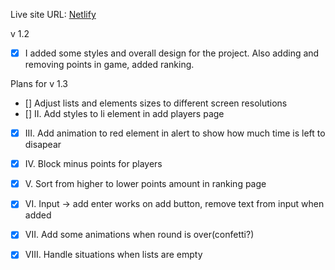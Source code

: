 Live site URL: [Netlify](https://celebrated-dieffenbachia-bfb856.netlify.app/index.html)

v 1.2
- [x] I added some styles and overall design for the project. Also adding and removing points in game, added ranking.


Plans for v 1.3
- [] Adjust lists and elements sizes to different screen resolutions
- [] II. Add styles to li element in add players page
- [x] III. Add animation to red element in alert to show how much time is left to disapear
- [x] IV. Block minus points for players
- [x] V. Sort from higher to lower points amount in ranking page
- [x] VI. Input -> add enter works on add button, remove text from input when added
- [x] VII. Add some animations when round is over(confetti?)
- [x] VIII. Handle situations when lists are empty




